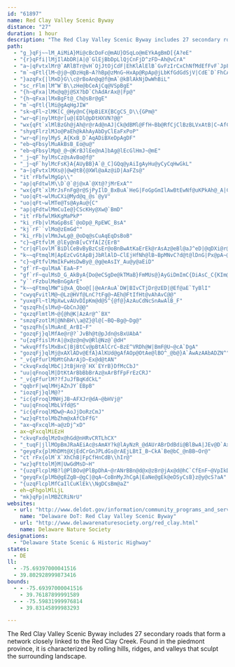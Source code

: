 ```yaml
---
id: "61897"
name: Red Clay Valley Scenic Byway
distance: "27"
duration: 1 hour
description: "The Red Clay Valley Scenic Byway includes 27 secondary roads that form a network closely linked to the Red Clay Creek. Found in the piedmont province, it is characterized by rolling hills, ridges, and valleys that sculpt the surrounding landscape."
path:
  - "g_}qFj~~lM_AiMiA}Mi@cBcDoFc@mAU}DSqLo@mEYkAgBmD[{A?eE"
  - "{r}qFfi|lMjIlAbDR|A|@`GlEjBbDpLlQjCnFjD^zFD~Ah@vCrA"
  - "a~|qFvtxlMr@`ARlBTr@vH`OjJtOjCdF|EhKlAlElB`GvFzIrCxChNfMdEfFvF`JpFfIt@rA?@"
  - "m`~qFtl{lM~@j@~@DzHqB~A?hBp@zMnG~HxAp@RpAp@jLbKfGdGdSjV|CdE`D`FhCAjA]p@_A`A_Fl@{@fKaH\\_@P]"
  - "}azqFx{|lMxD}G\\c@rBoAn@q@f@mA`@kBlAkNjDwWhBiL"
  - "sc_rFlm|lM^W`B\\zHe@bCeAjCq@VSpBgE"
  - "{h~qFxa|lMx@q@j@SX?bD`ChAdArAx@|Fp@"
  - "{h~qFxa|lMxBgFt@_Ch@sBr@gE"
  - "m`~qFtl{lMi@gAqHgJIW"
  - "sk~qFl~zlMK[C_@Hy@nC{HpBiEX{BCgCS_D\\{GPm@"
  - "wr~qF|nylMt@r[u@|EDl@pDtHXVN?@@"
  - "wx{qFt`xlMlBzGh@jAh@r@rAd@nAJ|Ck@dBMl@FfH~Bb@RfCjClBzBLVxAtB|C~AfClBpAxBxA`F`@p@v@x@p@lAVpCjAlD|NjQ@@"
  - "shyqFlrzlMJo@PaEh@kAhAyAbDyClEaFxPoP"
  - "wr~qF|nylMyS_A{KxB_D`AqADiBXeDpAgDF"
  - "eb~qFbsylMuAkBsB_Eo@u@"
  - "eb~qFbsylMp@_@~@KrBJlEe@nA]bAg@lEcGlHmJ~@mE"
  - "_j~qF`hylMsCz@sAvBo@f@"
  - "_j~qF`hylMcFsK}A{AUyBB}A`@_C]GQq@yAiIgAyHu@yCyCqHwGkL"
  - "a~|qFvtxlMXs@|@w@tB{@XWl@aAz@iD|AaFZs@"
  - "it`rFbfwlMgGp\\"
  - "ap|qFdtwlM\\D`@`@j@xA`@Xt@?jMrExA^"
  - "wx{qFt`xlMrJsFnFg@r@SjPyIlD_BxBuA`HeG|FoGpGmIlAwBtEwNf@uKPkAh@_A|CyBxGwC"
  - "uo|qFt~wlMuCXi@Myd@q_@s`@yV"
  - "uo|qFt~wlMTe@Ts@AyAu@{C"
  - "ap|qFdtwlMmCuIe@}CScKHy@Xw@`BmD"
  - "it`rFbfwlMkKgMaPkP"
  - "ki_rFb|vlMaGpBsE`@oDp@_RpEWC_BsA"
  - "kj`rF``vlMo@zEmGd^"
  - "ki_rFb|vlMmJwLg@_@oDq@sCuAqEqDsBoB"
  - "c}~qFtfvlM_@lEy@nB[vCYfA[Z{ErB"
  - "cr|qFlovlM`BiDlCeBvByBzCsEr@oBnBwAtKaErEk@rAsAz@eBl@aJ^eD|@qDXi@r@s@nCs@d@e@"
  - "k~~qFtmqlM|ApEzCvGtApBjJbRlAlD~ClEjHfNh@lB~BpMNvC?d@t@lDnG|Px@pA~@lBdB|G\\p@fGrH\\l@p@pDlCfHq@|E"
  - "c}~qFtfvlMmIkFwHsDwBy@_@g@eAsIY_Au@y@aEiD"
  - "gf`rF~qulMaA`EaA~F"
  - "gf`rF~qulMsD_G_AkByA{Do@eCSgDe@kTMaB}FmMUs@}AyGiDmImC{DiAsC_C{KIm@WwD|AuJNoB\\{J_DsQ"
  - "y``rFzbulMeBnGgArE"
  - "k~~qFtmqlMW^i@xA_Qbo@[|@eArAuA`DW|BIvCTjDr@zED|@Ef@aE`TyBlI"
  - "cwyqFvitlM@~@Lz@HVf@LnC?tFg@~AEh@FtIfHt@vAhAvC@@"
  - "yuxqFl~tlMpXwLvAUvDIpKm@d@S^{@f@}AzAuCdNcSnAwAlB_F"
  - "qszqFh{slMv@~GbCnJ@@"
  - "qxzqFlmtlM~@{@h@K|AzAr@^`BX"
  - "smzqFzotlM|@NhBH\\a@Z}@l@[~BQ~Bg@~Dg@"
  - "qszqFh{slMuAnE_ArBI~F"
  - "gozqFj}qlMfAe@r@?`JvBh@t@pJdn@sBxUAbA"
  - "u{zqFfislMrA|@x@z@n@v@Rl@Nz@`@dH"
  - "wkvqFffslMxBxC|BjBtCv@pBtAlCrC~BzE^VRDh@W|BmF@U~@cA`DgA"
  - "gozqFj}qlMj@xAXlADv@EfA}AlKUd@gAfAOp@OtAe@lBO^_@b@}A`AwAzAAbADZN^"
  - "_v{qFfurlMbMtGhArAjD~Ex@d@tAN"
  - "ckvqFxdqlMbC|JtBjHr@`HX`EYrB}DfMcCbJ"
  - "uu|qFnoqlM|DtKtArBbBbBrAz@xArBfFpFrEzCRJ"
  - "_v{qFfurlM??fJuJfBqKdCkL"
  - "qqbrF|wqlMHjAZnJY`EBpB"
  - "iozqFj}qlM@?"
  - "ic{qFroqlMNHjJB~AFXJr@dA~@bHVj@"
  - "uu|qFnoqlMbLVfd@S"
  - "ic{qFroqlMDw@~AoJjDoRzCmJ"
  - "wz}qFttolMbZhm@xAfCbFfG"
  - "ax~qFxcqlM~a@zDj^xD"
  - ax~qFxcqlMiEzH
  - "ckvqFxdqlMzOx@hGd@nHRvCRTLhCX"
  - "_tuqF|jllMOpBmJRaAEiAc@sAmAY?k@lAyNzR_@dAUrABrDdBdi@BlBwA|JEv@D`AxMhz@"
  - "geyqFx{plMhDMt@XjEdCrGnJPLdGs@rAEjLBtI_B~CkA`Be@bC_@nBB~Or@"
  - "ct`rFx{olM`X`XhChB|FpCfHnCdB\\hIr@"
  - "wz}qFttolM}M|UwGdMsD~H"
  - "{uzqFlcplMB?l@PlBOv@PlBpDhA~@rANrBBn@d@x@zBr@jAx@d@hC`CfEnF~@VpIkD"
  - "geyqFx{plMb@gEZgB~@gC|@qA~CoBnMyJhCgA|EaNe@gEk@eDSyCsB}z@y@cS?aA"
  - "{uzqFlcplMfCaIlCuKlEk\\NgDCsBm@aZ"
  - eh~qFhgolMlLjL
  - "mk}qFp|nlMBZCRiNrU"
websites:
  - url: "http://www.deldot.gov/information/community_programs_and_services/byways/redclay.shtml"
    name: "Delaware DoT: Red Clay Valley Scenic Byway"
  - url: "http://www.delawarenaturesociety.org/red_clay.html"
    name: Delaware Nature Society
designations:
  - "Delaware State Scenic & Historic Highway"
states:
  - DE
ll:
  - -75.69397000041516
  - 39.802928999873416
bounds:
  - - -75.69397000041516
    - 39.76187899991589
  - - -75.59831999976814
    - 39.83145899983293

---
```


The Red Clay Valley Scenic Byway includes 27 secondary roads that form a network closely linked to the Red Clay Creek. Found in the piedmont province, it is characterized by rolling hills, ridges, and valleys that sculpt the surrounding landscape.

